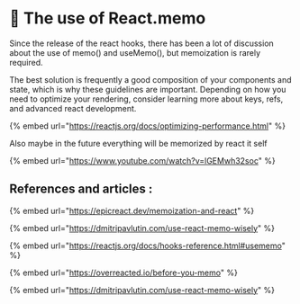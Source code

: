 # 🏁 The use of React.memo

Since the release of the react hooks, there has been a lot of discussion about the use of memo() and useMemo(), but memoization is rarely required.&#x20;

The best solution is frequently a good composition of your components and state, which is why these guidelines are important. Depending on how you need to optimize your rendering, consider learning more about keys, refs, and advanced react development.

{% embed url="https://reactjs.org/docs/optimizing-performance.html" %}

Also maybe in the future everything will be memorized by react it self &#x20;

{% embed url="https://www.youtube.com/watch?v=lGEMwh32soc" %}

## References and articles :

{% embed url="https://epicreact.dev/memoization-and-react" %}

{% embed url="https://dmitripavlutin.com/use-react-memo-wisely" %}

{% embed url="https://reactjs.org/docs/hooks-reference.html#usememo" %}

{% embed url="https://overreacted.io/before-you-memo" %}

{% embed url="https://dmitripavlutin.com/use-react-memo-wisely" %}
